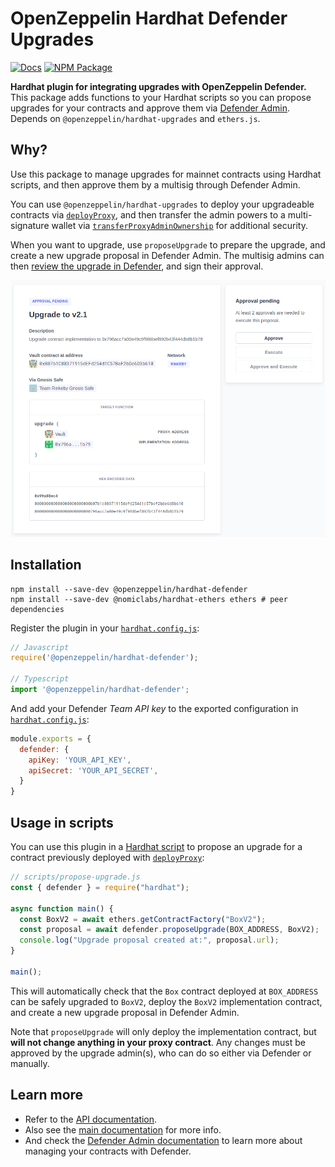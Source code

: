 # OpenZeppelin Hardhat Defender Upgrades

[![Docs](https://img.shields.io/badge/docs-%F0%9F%93%84-blue)](https://docs.openzeppelin.com/upgrades-plugins/hardhat-upgrades)
[![NPM Package](https://img.shields.io/npm/v/@openzeppelin/hardhat-defender.svg)](https://www.npmjs.org/package/@openzeppelin/hardhat-defender)

**Hardhat plugin for integrating upgrades with OpenZeppelin Defender.** This package adds functions to your Hardhat scripts so you can propose upgrades for your contracts and approve them via [Defender Admin](https://docs.openzeppelin.com/defender/admin). Depends on `@openzeppelin/hardhat-upgrades` and `ethers.js`.

## Why?

Use this package to manage upgrades for mainnet contracts using Hardhat scripts, and then approve them by a multisig through Defender Admin. 

You can use `@openzeppelin/hardhat-upgrades` to deploy your upgradeable contracts via [`deployProxy`](https://docs.openzeppelin.com/upgrades-plugins/1.x/api-hardhat-upgrades#deploy-proxy), and then transfer the admin powers to a multi-signature wallet via [`transferProxyAdminOwnership`](https://docs.openzeppelin.com/upgrades-plugins/1.x/api-hardhat-upgrades#admin-transfer-proxy-admin-ownership) for additional security. 

When you want to upgrade, use `proposeUpgrade` to prepare the upgrade, and create a new upgrade proposal in Defender Admin. The multisig admins can then [review the upgrade in Defender](https://docs.openzeppelin.com/defender/admin#upgrades), and sign their approval.

![Approve an Upgrade in Defender Admin](./assets/approve-upgrade.png)

## Installation

```
npm install --save-dev @openzeppelin/hardhat-defender
npm install --save-dev @nomiclabs/hardhat-ethers ethers # peer dependencies
```

Register the plugin in your [`hardhat.config.js`](https://hardhat.org/config/):

```js
// Javascript
require('@openzeppelin/hardhat-defender');

// Typescript
import '@openzeppelin/hardhat-defender';
```

And add your Defender _Team API key_ to the exported configuration in [`hardhat.config.js`](https://hardhat.org/config/):

```js
module.exports = {
  defender: {
    apiKey: 'YOUR_API_KEY',
    apiSecret: 'YOUR_API_SECRET',
  }
}
```

## Usage in scripts

You can use this plugin in a [Hardhat script](https://hardhat.org/guides/scripts.html) to propose an upgrade for a contract previously deployed with [`deployProxy`](https://docs.openzeppelin.com/upgrades-plugins/1.x/api-hardhat-upgrades#deploy-proxy):

```js
// scripts/propose-upgrade.js
const { defender } = require("hardhat");

async function main() {
  const BoxV2 = await ethers.getContractFactory("BoxV2");
  const proposal = await defender.proposeUpgrade(BOX_ADDRESS, BoxV2);
  console.log("Upgrade proposal created at:", proposal.url);
}

main();
```

This will automatically check that the `Box` contract deployed at `BOX_ADDRESS` can be safely upgraded to `BoxV2`, deploy the `BoxV2` implementation contract, and create a new upgrade proposal in Defender Admin.

Note that `proposeUpgrade` will only deploy the implementation contract, but **will not change anything in your proxy contract**. Any changes must be approved by the upgrade admin(s), who can do so either via Defender or manually.

## Learn more

* Refer to the [API documentation](https://docs.openzeppelin.com/upgrades-plugins/api-hardhat).
* Also see the [main documentation](https://docs.openzeppelin.com/upgrades-plugins) for more info.
* And check the [Defender Admin documentation](https://docs.openzeppelin.com/defender/admin) to learn more about managing your contracts with Defender.
